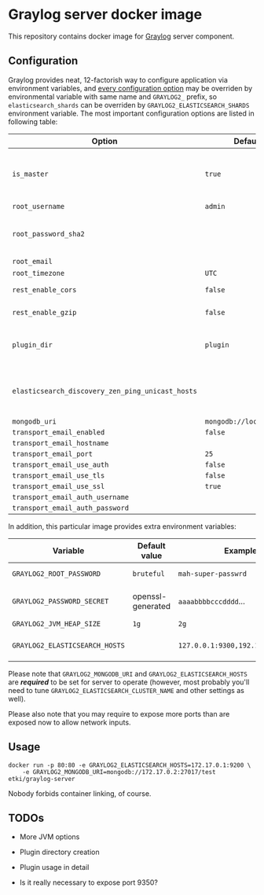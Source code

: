 # Graylog server docker image

This repository contains docker image for [Graylog][graylog] server component.

## Configuration

Graylog provides neat, 12-factorish way to configure application via
environment variables, and [every configuration option][docs-configuration] may
be overriden by environmental variable with same name and `GRAYLOG2_` prefix, so
`elasticsearch_shards` can be overriden by `GRAYLOG2_ELASTICSEARCH_SHARDS`
environment variable. The most important configuration options are listed in
following table:

| Option                                           | Default value                  | Note |
|--------------------------------------------------|--------------------------------|-|
| `is_master`                                      | `true`                         | Whether this is node or master and is capable of processing cluster-wide tasks (it is implied that only one node in cluster may be master) |
| `root_username`                                  | `admin`                        | Default user login |
| `root_password_sha2`                             |                                | SHA-2 hash of password for default user. Calculated automatically (see *environment variables*) |
| `root_email`                                     |                                | Default user email |
| `root_timezone`                                  | `UTC`                          ||
| `rest_enable_cors`                               | `false`                        | Whether to enable Cross-Origin Resource Sharing |
| `rest_enable_gzip`                               | `false`                        | Whether to enable gzip compression |
| `plugin_dir`                                     | `plugin`                       | Directory to store plugins, if you'll need any, most probably you're going to specify this dir as a persistent volume |
| `elasticsearch_discovery_zen_ping_unicast_hosts` |                                | List of hosts to check for Elasticsearch instances, please see `$GRAYLOG2_ELASTICSEARCH_HOSTS` lower ||
| `mongodb_uri`                                    | `mongodb://localhost/graylog`  ||
| `transport_email_enabled`                        | `false`                        ||
| `transport_email_hostname`                       |                                ||
| `transport_email_port`                           | `25`                           ||
| `transport_email_use_auth`                       | `false`                        ||
| `transport_email_use_tls`                        | `false`                        ||
| `transport_email_use_ssl`                        | `true`                         ||
| `transport_email_auth_username`                  |                                ||
| `transport_email_auth_password`                  |                                ||

In addition, this particular image provides extra environment variables:

| Variable                         | Default value     | Example                           | Note                                            |
|----------------------------------|-------------------|-----------------------------------|-------------------------------------------------|
| `GRAYLOG2_ROOT_PASSWORD`         | `bruteful`        | `mah-super-passwrd`               | Admin password. Won't have any effect if `GRAYLOG2_ROOT_PASSWORD_SHA2` is set |
| `GRAYLOG2_PASSWORD_SECRET`       | openssl-generated | `aaaabbbbcccdddd`...              | Secret crypto value with length of at least 64 characters. **Has to be the same value on all nodes** |
| `GRAYLOG2_JVM_HEAP_SIZE`         | `1g`              | `2g`                              | Amount of RAM dedicated for Java heap           |
| `GRAYLOG2_ELASTICSEARCH_HOSTS`   |                   | `127.0.0.1:9300,192.168.0.1:9300` | A shortcut for `elasticsearch_discovery_zen_ping_unicast_hosts` configuration option |

Please note that `GRAYLOG2_MONGODB_URI` and `GRAYLOG2_ELASTICSEARCH_HOSTS` are
***required*** to be set for server to operate (however, most probably you'll
need to tune `GRAYLOG2_ELASTICSEARCH_CLUSTER_NAME` and other settings as well).

Please also note that you may require to expose more ports than are exposed now
to allow network inputs.

## Usage

```
docker run -p 80:80 -e GRAYLOG2_ELASTICSEARCH_HOSTS=172.17.0.1:9200 \
    -e GRAYLOG2_MONGODB_URI=mongodb://172.17.0.2:27017/test etki/graylog-server
```

Nobody forbids container linking, of course.

## TODOs

* More JVM options
* Plugin directory creation
* Plugin usage in detail
* Is it really necessary to expose port 9350?

  [graylog]: https://www.graylog.org
  [docs-configuration]: http://docs.graylog.org/en/1.3/pages/installation/manual_setup.html#configuration
  [configuration-source]: https://github.com/Graylog2/graylog2-server/blob/master/misc/graylog2.conf